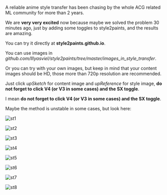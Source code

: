 A reliable anime style transfer has been chasing by the whole ACG related ML community for more than 2 years.

We are **very very excited** now because maybe we solved the problem 30 minutes ago, just by adding some toggles to style2paints, and the results are amazing.

You can try it directly at **style2paints.github.io**.

You can use images in *github.com/lllyasviel/style2paints/tree/master/images_in_style_transfer*. 

Or you can try with your own images, but keep in mind that your content images should be HD, those more than 720p resolution are recommended.

Just click *upSketch* for content image and *upReference* for style image, **do not forget to click V4 (or V3 in some cases) and the SX toggle**.

I mean **do not forget to click V4 (or V3 in some cases) and the SX toggle**.

Maybe the method is unstable in some cases, but look here:

![st1](https://raw.githubusercontent.com/lllyasviel/style2paints/master/images_in_style_transfer/results/1.png)

![st2](https://raw.githubusercontent.com/lllyasviel/style2paints/master/images_in_style_transfer/results/2.png)

![st3](https://raw.githubusercontent.com/lllyasviel/style2paints/master/images_in_style_transfer/results/3.png)

![st4](https://raw.githubusercontent.com/lllyasviel/style2paints/master/images_in_style_transfer/results/4.png)

![st5](https://raw.githubusercontent.com/lllyasviel/style2paints/master/images_in_style_transfer/results/5.png)

![st6](https://raw.githubusercontent.com/lllyasviel/style2paints/master/images_in_style_transfer/results/6.png)

![st7](https://raw.githubusercontent.com/lllyasviel/style2paints/master/images_in_style_transfer/results/7.png)

![st8](https://raw.githubusercontent.com/lllyasviel/style2paints/master/images_in_style_transfer/results/8.png)
